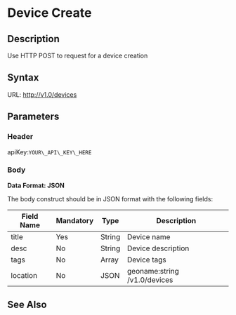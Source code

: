 # Device Create

## Description

Use HTTP POST to request for a device creation

## Syntax

URL: http://v1.0/devices

## Parameters

### Header

apiKey:`YOUR\_API\_KEY\_HERE`

### Body

**Data Format: JSON**

The body construct should be in JSON format with the following fields:

| Field Name | Mandatory | Type |Description|
| --- | --- | --- | --- |
| title | Yes | String | Device name |
| desc | No | String | Device description |
| tags | No | Array | Device tags |
| location | No | JSON | geoname:string /v1.0/devices

## See Also



